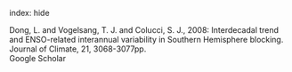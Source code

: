 index: hide

<div class="Citation">

  <div class="Citation-body">
    <div class="Citation-text">Dong, L. and Vogelsang, T. J. and Colucci, S. J., 2008: Interdecadal trend and ENSO-related interannual variability in Southern Hemisphere blocking. <span class="Article-journal">Journal of Climate, </span><span class="Article-volume">21, </span>3068-3077pp.</div>
    <div class="Citation-links">
      <div class="CitationLink" data-href="https://scholar.google.com/scholar?q=Interdecadal+trend+and+ENSO-related+interannual+variability+in+Southern+Hemisphere+blocking">
        <div class="CitationLink-icon CitationLink-Scholar"></div>
        <div class="CitationLink-text">Google Scholar</div>
      </div>
    </div>
  </div>
</div>


<div class="Citation-copy">

</div>